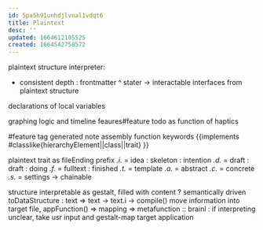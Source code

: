```yaml
---
id: 5pa5h91unhdjlvnal1vdqt6
title: Plaintext
desc: ''
updated: 1664612105525
created: 1664542758572
---
```


plaintext structure interpreter:
- consistent depth
  : frontmatter ^
stater -> interactable interfaces from plaintext structure

declarations of local variables

graphing logic and timeline feaures#feature
todo as function of
haptics

#feature tag generated note assembly
function keywords
{{implements #classlike{hierarchyElement||class||trait} }}

plaintext trait as fileEnding prefix
 *.i.* = idea : skeleton : intention
 *.d.* = draft : draft : doing
 *.f.* = fulltext : finished
 *.t.* = template
 *.a.* = abstract
 *.c.* = concrete
 *.s.* = settings
-> chainable

structure interpretable as gestalt,
  filled with content
    ? semantically driven
  toDataStructure : text => text -> text.i
  -> compile() move information into target file,
  appFunction() => mapping
  => metafunction :: brainl : if interpreting unclear, take usr input and gestalt-map target application
